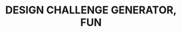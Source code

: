 ---
title: "DESIGN CHALLENGE GENERATOR, FUN"
url: "https://sprint.cards"
shape: "curved-rectangle"
---